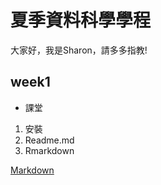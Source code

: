 # 夏季資料科學學程

大家好，我是Sharon，請多多指教!

## week1
* 課堂
1. 安裝
2. Readme.md
3. Rmarkdown

[Markdown](https://github.com/sharon0328/course/tree/master/week1/Rmarkdown.html)
